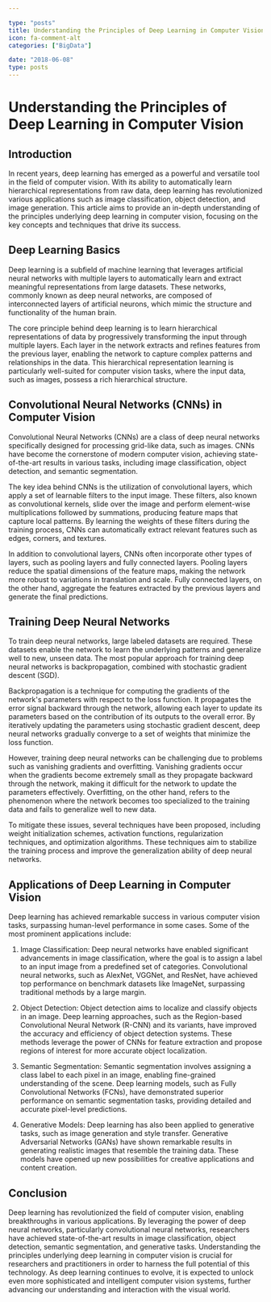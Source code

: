 ```yaml
---

type: "posts"
title: Understanding the Principles of Deep Learning in Computer Vision
icon: fa-comment-alt
categories: ["BigData"]

date: "2018-06-08"
type: posts
---
```





# Understanding the Principles of Deep Learning in Computer Vision

## Introduction

In recent years, deep learning has emerged as a powerful and versatile tool in the field of computer vision. With its ability to automatically learn hierarchical representations from raw data, deep learning has revolutionized various applications such as image classification, object detection, and image generation. This article aims to provide an in-depth understanding of the principles underlying deep learning in computer vision, focusing on the key concepts and techniques that drive its success.

## Deep Learning Basics

Deep learning is a subfield of machine learning that leverages artificial neural networks with multiple layers to automatically learn and extract meaningful representations from large datasets. These networks, commonly known as deep neural networks, are composed of interconnected layers of artificial neurons, which mimic the structure and functionality of the human brain.

The core principle behind deep learning is to learn hierarchical representations of data by progressively transforming the input through multiple layers. Each layer in the network extracts and refines features from the previous layer, enabling the network to capture complex patterns and relationships in the data. This hierarchical representation learning is particularly well-suited for computer vision tasks, where the input data, such as images, possess a rich hierarchical structure.

## Convolutional Neural Networks (CNNs) in Computer Vision

Convolutional Neural Networks (CNNs) are a class of deep neural networks specifically designed for processing grid-like data, such as images. CNNs have become the cornerstone of modern computer vision, achieving state-of-the-art results in various tasks, including image classification, object detection, and semantic segmentation.

The key idea behind CNNs is the utilization of convolutional layers, which apply a set of learnable filters to the input image. These filters, also known as convolutional kernels, slide over the image and perform element-wise multiplications followed by summations, producing feature maps that capture local patterns. By learning the weights of these filters during the training process, CNNs can automatically extract relevant features such as edges, corners, and textures.

In addition to convolutional layers, CNNs often incorporate other types of layers, such as pooling layers and fully connected layers. Pooling layers reduce the spatial dimensions of the feature maps, making the network more robust to variations in translation and scale. Fully connected layers, on the other hand, aggregate the features extracted by the previous layers and generate the final predictions.

## Training Deep Neural Networks

To train deep neural networks, large labeled datasets are required. These datasets enable the network to learn the underlying patterns and generalize well to new, unseen data. The most popular approach for training deep neural networks is backpropagation, combined with stochastic gradient descent (SGD).

Backpropagation is a technique for computing the gradients of the network's parameters with respect to the loss function. It propagates the error signal backward through the network, allowing each layer to update its parameters based on the contribution of its outputs to the overall error. By iteratively updating the parameters using stochastic gradient descent, deep neural networks gradually converge to a set of weights that minimize the loss function.

However, training deep neural networks can be challenging due to problems such as vanishing gradients and overfitting. Vanishing gradients occur when the gradients become extremely small as they propagate backward through the network, making it difficult for the network to update the parameters effectively. Overfitting, on the other hand, refers to the phenomenon where the network becomes too specialized to the training data and fails to generalize well to new data.

To mitigate these issues, several techniques have been proposed, including weight initialization schemes, activation functions, regularization techniques, and optimization algorithms. These techniques aim to stabilize the training process and improve the generalization ability of deep neural networks.

## Applications of Deep Learning in Computer Vision

Deep learning has achieved remarkable success in various computer vision tasks, surpassing human-level performance in some cases. Some of the most prominent applications include:

1. Image Classification: Deep neural networks have enabled significant advancements in image classification, where the goal is to assign a label to an input image from a predefined set of categories. Convolutional neural networks, such as AlexNet, VGGNet, and ResNet, have achieved top performance on benchmark datasets like ImageNet, surpassing traditional methods by a large margin.

2. Object Detection: Object detection aims to localize and classify objects in an image. Deep learning approaches, such as the Region-based Convolutional Neural Network (R-CNN) and its variants, have improved the accuracy and efficiency of object detection systems. These methods leverage the power of CNNs for feature extraction and propose regions of interest for more accurate object localization.

3. Semantic Segmentation: Semantic segmentation involves assigning a class label to each pixel in an image, enabling fine-grained understanding of the scene. Deep learning models, such as Fully Convolutional Networks (FCNs), have demonstrated superior performance on semantic segmentation tasks, providing detailed and accurate pixel-level predictions.

4. Generative Models: Deep learning has also been applied to generative tasks, such as image generation and style transfer. Generative Adversarial Networks (GANs) have shown remarkable results in generating realistic images that resemble the training data. These models have opened up new possibilities for creative applications and content creation.

## Conclusion

Deep learning has revolutionized the field of computer vision, enabling breakthroughs in various applications. By leveraging the power of deep neural networks, particularly convolutional neural networks, researchers have achieved state-of-the-art results in image classification, object detection, semantic segmentation, and generative tasks. Understanding the principles underlying deep learning in computer vision is crucial for researchers and practitioners in order to harness the full potential of this technology. As deep learning continues to evolve, it is expected to unlock even more sophisticated and intelligent computer vision systems, further advancing our understanding and interaction with the visual world.